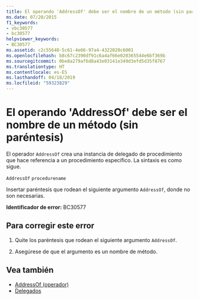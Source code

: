 ```yaml
---
title: El operando 'AddressOf' debe ser el nombre de un método (sin paréntesis)
ms.date: 07/20/2015
f1_keywords:
- vbc30577
- bc30577
helpviewer_keywords:
- BC30577
ms.assetid: c2c55640-5c61-4e66-97a4-4322020c6001
ms.openlocfilehash: b8c67c2390df91c6a4af66e020365544e6bf369b
ms.sourcegitcommit: 0be8a279af6d8a43e03141e349d3efd5d35f8767
ms.translationtype: HT
ms.contentlocale: es-ES
ms.lasthandoff: 04/18/2019
ms.locfileid: "59323829"
---
```

# <a name="addressof-operand-must-be-the-name-of-a-method-without-parentheses"></a>El operando 'AddressOf' debe ser el nombre de un método (sin paréntesis)
El operador `AddressOf` crea una instancia de delegado de procedimiento que hace referencia a un procedimiento específico. La sintaxis es como sigue.  
  
 `AddressOf` `procedurename`  
  
 Insertar paréntesis que rodean el siguiente argumento `AddressOf`, donde no son necesarias.  
  
 **Identificador de error:** BC30577  
  
## <a name="to-correct-this-error"></a>Para corregir este error  
  
1. Quite los paréntesis que rodean el siguiente argumento `AddressOf`.  
  
2. Asegúrese de que el argumento es un nombre de método.  
  
## <a name="see-also"></a>Vea también

- [AddressOf (operador)](../../../visual-basic/language-reference/operators/addressof-operator.md)
- [Delegados](../../../visual-basic/programming-guide/language-features/delegates/index.md)
